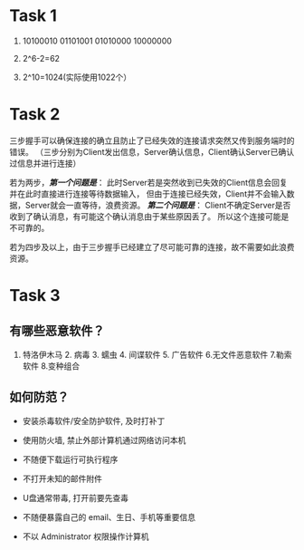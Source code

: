 # Task 1

1.  10100010 01101001 01010000 10000000

2.  2^6-2=62

3.  2^10=1024(实际使用1022个）

# Task 2

三步握手可以确保连接的确立且防止了已经失效的连接请求突然又传到服务端时的错误。
（三步分别为Client发出信息，Server确认信息，Client确认Server已确认过信息并进行连接）

若为两步，**_第一个问题是_**：
此时Server若是突然收到已失效的Client信息会回复并在此时直接进行连接等待数据输入，
但由于连接已经失效，Client并不会输入数据，Server就会一直等待，浪费资源。
**_第二个问题是_**：
Client不确定Server是否收到了确认消息，有可能这个确认消息由于某些原因丢了。 所以这个连接可能是不可靠的。

若为四步及以上，由于三步握手已经建立了尽可能可靠的连接，故不需要如此浪费资源。

# Task 3

## 有哪些恶意软件？

1. 特洛伊木马 2. 病毒 3. 蠕虫 4. 间谍软件 5. 广告软件 6.无文件恶意软件 7.勒索软件 8.变种组合

## 如何防范？

* 安装杀毒软件/安全防护软件, 及时打补丁

* 使用防火墙, 禁止外部计算机通过网络访问本机

* 不随便下载运行可执行程序

* 不打开未知的邮件附件

* U盘通常带毒, 打开前要先查毒

* 不随便暴露自己的 email、生日、手机等重要信息

* 不以 Administrator 权限操作计算机

